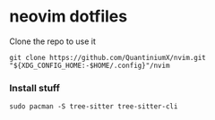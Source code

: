 # neovim dotfiles

Clone the repo to use it 
~~~
git clone https://github.com/QuantiniumX/nvim.git "${XDG_CONFIG_HOME:-$HOME/.config}"/nvim
~~~

### Install stuff
```
sudo pacman -S tree-sitter tree-sitter-cli
```

